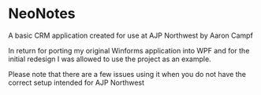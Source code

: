 # NeoNotes

A basic CRM application created for use at AJP Northwest by Aaron Campf



In return for porting my original Winforms application into WPF and for the initial redesign I was allowed to use the project as an example.

Please note that there are a few issues using it when you do not have the correct setup intended for AJP Northwest